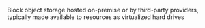 Block object storage hosted on-premise or by third-party providers, typically made available to resources as virtualized hard drives
